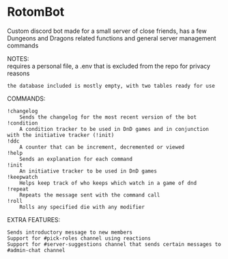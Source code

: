 # RotomBot
Custom discord bot made for a small server of close friends, has a few Dungeons and Dragons related functions and general server management commands

NOTES: 	
	requires a personal file, a .env that is excluded from the repo for privacy reasons

	the database included is mostly empty, with two tables ready for use

COMMANDS:

	!changelog
		Sends the changelog for the most recent version of the bot
	!condition
		A condition tracker to be used in DnD games and in conjunction with the initiative tracker (!init)
	!ddc
		A counter that can be increment, decremented or viewed
	!help
		Sends an explanation for each command
	!init
		An initiative tracker to be used in DnD games
	!keepwatch
		Helps keep track of who keeps which watch in a game of dnd
	!repeat
		Repeats the message sent with the command call
	!roll
		Rolls any specified die with any modifier
EXTRA FEATURES:

	Sends introductory message to new members
	Support for #pick-roles channel using reactions
	Support for #server-suggestions channel that sends certain messages to #admin-chat channel
